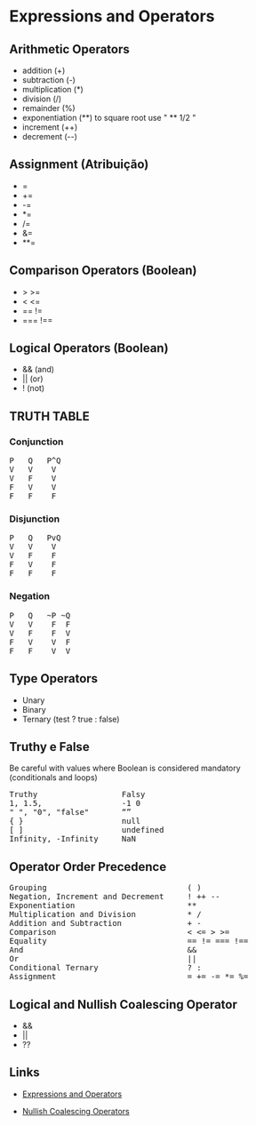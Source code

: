 # Expressions and Operators

## Arithmetic Operators

- addition (+)
- subtraction (-)
- multiplication (\*)
- division (/)
- remainder (%)
- exponentiation (**) to square root use " ** 1/2 "
- increment (++)
- decrement (--)

## Assignment (Atribuição)

- =
- +=
- -=
- \*=
- /=
- &=
- \*\*=

## Comparison Operators (Boolean)

- \> >=
- < <=
- == !=
- === !==

## Logical Operators (Boolean)

- && (and)
- || (or)
- ! (not)

## TRUTH TABLE

### Conjunction

<pre>
P   Q   P^Q
V   V    V
V   F    V
F   V    V
F   F    F
</pre>

### Disjunction

<pre>
P   Q   PvQ
V   V    V
V   F    F
F   V    F
F   F    F
</pre>

### Negation

<pre>
P   Q   ~P ~Q
V   V    F  F
V   F    F  V
F   V    V  F
F   F    V  V
</pre>

## Type Operators

- Unary
- Binary
- Ternary (test ? true : false)

## Truthy e False

Be careful with values where Boolean is considered mandatory (conditionals and loops)

<pre>
Truthy                  Falsy
1, 1.5,                 -1 0
" ", "0", "false"       “”
{ }                     null
[ ]                     undefined
Infinity, -Infinity     NaN
</pre>

## Operator Order Precedence

<pre>
Grouping                              ( )
Negation, Increment and Decrement     ! ++ --
Exponentiation                        **
Multiplication and Division           * /
Addition and Subtraction              + -
Comparison                            < <= > >=
Equality                              == != === !==
And                                   &&
Or                                    ||
Conditional Ternary                   ? :
Assignment                            = += -= *= %=
</pre>

## Logical and Nullish Coalescing Operator

- &&
- ||
- ??

## Links

- [Expressions and Operators](https://developer.mozilla.org/pt-BR/docs/Web/JavaScript/Guide/Expressions_and_Operators)

- [Nullish Coalescing Operators](https://developer.mozilla.org/en-US/docs/Web/JavaScript/Reference/Operators/Nullish_coalescing)
